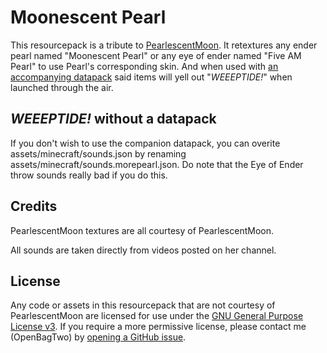 # Moonescent Pearl

This resourcepack is a tribute to [PearlescentMoon](https://www.youtube.com/pearlescentmoon). It
retextures any ender pearl named "Moonescent Pearl" or any eye of ender named "Five AM Pearl" to
use Pearl's corresponding skin. And when used with
[an accompanying datapack](https://github.com/OpenBagTwo/chappeau) said items will yell out
"_WEEEPTIDE!_" when launched through the air.

## _WEEEPTIDE!_ without a datapack

If you don't wish to use the companion datapack, you can overite assets/minecraft/sounds.json
by renaming assets/minecraft/sounds.morepearl.json. Do note that the Eye of Ender throw sounds
really bad if you do this.

## Credits

PearlescentMoon textures are all courtesy of PearlescentMoon.

All sounds are taken directly from videos posted on her channel.


## License

Any code or assets in this resourcepack that are not courtesy of PearlescentMoon are licensed for use under the
[GNU General Purpose License v3](https://www.gnu.org/licenses/gpl-3.0.en.html). If you require a more permissive
license, please contact me (OpenBagTwo) by [opening a GitHub issue](https://github.com/OpenBagTwo/chappeau/issues/new).
